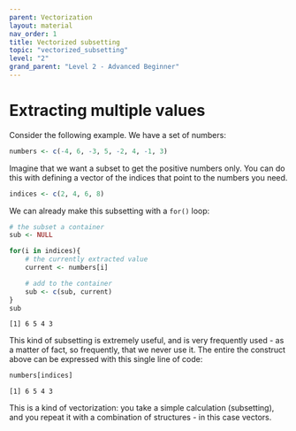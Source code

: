 ```yaml
---
parent: Vectorization 
layout: material 
nav_order: 1
title: Vectorized subsetting
topic: "vectorized_subsetting"
level: "2"
grand_parent: "Level 2 - Advanced Beginner"
---
```


# Extracting multiple values

Consider the following example. We have a set of numbers:

```R
numbers <- c(-4, 6, -3, 5, -2, 4, -1, 3)
```

Imagine that we want a subset to get the positive numbers only. You can do this with defining a vector of the indices that point to the numbers you need.

```R
indices <- c(2, 4, 6, 8)
```

We can already make this subsetting with a `for()` loop:

```R
# the subset a container
sub <- NULL

for(i in indices){
	# the currently extracted value
	current <- numbers[i]

	# add to the container
	sub <- c(sub, current)
}
sub
```
```
[1] 6 5 4 3
```


This kind of subsetting is extremely useful, and is very frequently used - as a matter of fact, so frequently, that we never use it. The entire the construct above can be expressed with this single line of code:

```R 
numbers[indices]
```
```
[1] 6 5 4 3
```

This is a kind of vectorization: you take a simple calculation (subsetting), and you repeat it with a combination of structures - in this case vectors.





